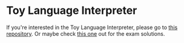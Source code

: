 # Toy Language Interpreter

If you're interested in the Toy Language Interpreter, please go to [this repository](https://github.com/patriimanciu/Toy-Language-Interpreter). Or maybe check [this one](https://github.com/patriimanciu/Toy-Language-Exam) out for the exam solutions.